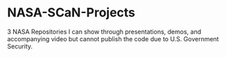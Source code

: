 # NASA-SCaN-Projects
3 NASA Repositories I can show through presentations, demos, and accompanying video but cannot publish the code due to U.S. Government Security.
